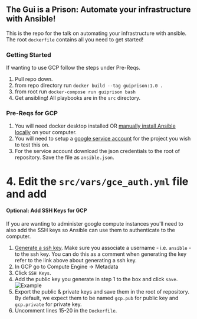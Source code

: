 ## The Gui is a Prison: Automate your infrastructure with Ansible!

This is the repo for the talk on automating your infrastructure with ansible. The root `dockerfile` contains all you need to get started!

### Getting Started
If wanting to use GCP follow the steps under Pre-Reqs.

1. Pull repo down.
2. from repo directory run `docker build --tag guiprison:1.0 .`
3. from root run `docker-compose run guiprison bash`
4. Get ansibling! All playbooks are in the `src` directory.

### Pre-Reqs for GCP

1. You will need docker desktop installed OR [manually install Ansible locally](https://docs.ansible.com/ansible/latest/installation_guide/intro_installation.html) on your computer.
2. You will need to setup a [google service account](https://docs.ansible.com/ansible/latest/scenario_guides/guide_gce.html) for the project you wish to test this on.
3. For the service account download the json credentials to the root of repository. Save the file as `ansible.json`. 
# 4. Edit the `src/vars/gce_auth.yml` file and add 

#### Optional: Add SSH Keys for GCP
If you are wanting to administer google compute instances you'll need to also add the SSH keys so Ansible can use them to authenticate to the computer.

1. [Generate a ssh key](https://cloud.google.com/compute/docs/instances/adding-removing-ssh-keys#linux-and-macos). Make sure you associate a username - i.e. `ansible` - to the ssh key. You can do this as a comment when generating the key refer to the link above about generating a ssh key.
2. In GCP go to Compute Engine -> Metadata
3. Click `SSH Keys`.
4. Add the public key you generate in step 1 to the box and click `save`.
![Example](https://i.imgur.com/2OtFF52.png)
5. Export the public & private keys and save them in the root of repository. By default, we expect them to be named `gcp.pub` for public key and `gcp.private` for private key. 
6. Uncomment lines 15-20 in the `Dockerfile`. 




